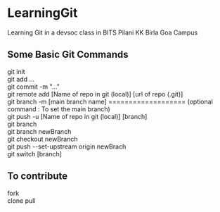 # LearningGit
Learning Git in a devsoc class in BITS Pilani KK Birla Goa Campus

## Some Basic Git Commands

git init<br>
git add ...<br>
git commit -m "..."<br>
git remote add [Name of repo in git (local)] [url of repo (.git)]<br>
git branch -m [main branch name] =================== (optional command : To set the main branch)<br>
git push -u [Name of repo in git (local)]  [branch]<br>
git branch<br>
git branch newBranch<br>
git checkout newBranch<br>
git push --set-upstream origin newBrach<br>
git switch [branch]<br>

## To contribute
fork<br>
clone
pull<br>

